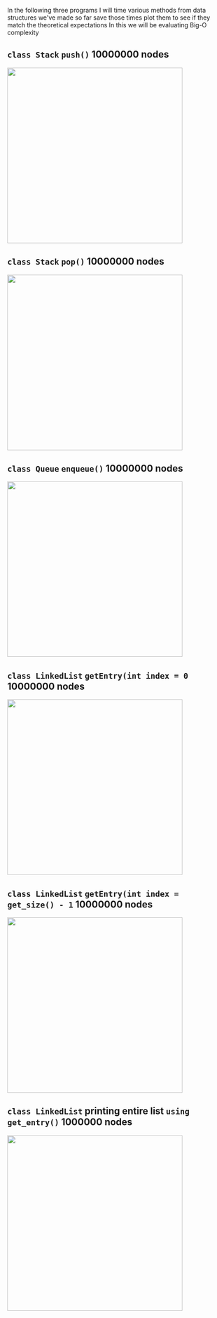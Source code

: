 In the following three programs I will time various methods from data structures we've made so far save those times plot them to see if they match the theoretical expectations
In this we will be evaluating Big-O complexity

## `class Stack` `push()` 10000000 nodes
<img src="./assets/operation1.png" width="400px">

## `class Stack` `pop()` 10000000 nodes 
<img src="./assets/operation2.png" width="400px">

## `class Queue` `enqueue()` 10000000 nodes 
<img src="./assets/operation3.png" width="400px">

## `class LinkedList` `getEntry(int index = 0` 10000000 nodes
<img src="./assets/operation4.png" width="400px">

## `class LinkedList` `getEntry(int index = get_size() - 1` 10000000 nodes
<img src="./assets/operation5.png" width="400px">

## `class LinkedList` printing entire list `using get_entry()` 1000000 nodes
<img src="./assets/operation6.png" width="400px">

